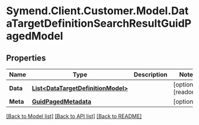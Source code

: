 # Symend.Client.Customer.Model.DataTargetDefinitionSearchResultGuidPagedModel

## Properties

Name | Type | Description | Notes
------------ | ------------- | ------------- | -------------
**Data** | [**List&lt;DataTargetDefinitionModel&gt;**](DataTargetDefinitionModel.md) |  | [optional] [readonly] 
**Meta** | [**GuidPagedMetadata**](GuidPagedMetadata.md) |  | [optional] 

[[Back to Model list]](../README.md#documentation-for-models) [[Back to API list]](../README.md#documentation-for-api-endpoints) [[Back to README]](../README.md)

